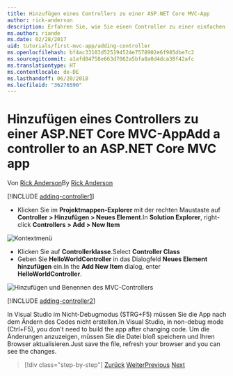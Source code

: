 ```yaml
---
title: Hinzufügen eines Controllers zu einer ASP.NET Core MVC-App
author: rick-anderson
description: Erfahren Sie, wie Sie einen Controller zu einer einfachen ASP.NET Core MVC-App hinzufügen.
ms.author: riande
ms.date: 02/28/2017
uid: tutorials/first-mvc-app/adding-controller
ms.openlocfilehash: bf4ac33103d525194524e7578902e6f985dbe7c2
ms.sourcegitcommit: a1afd04758e663d7062a5bfa8a0d4dca38f42afc
ms.translationtype: HT
ms.contentlocale: de-DE
ms.lasthandoff: 06/20/2018
ms.locfileid: "36276590"
---
```

# <a name="add-a-controller-to-an-aspnet-core-mvc-app"></a><span data-ttu-id="f4049-103">Hinzufügen eines Controllers zu einer ASP.NET Core MVC-App</span><span class="sxs-lookup"><span data-stu-id="f4049-103">Add a controller to an ASP.NET Core MVC app</span></span>

<span data-ttu-id="f4049-104">Von [Rick Anderson](https://twitter.com/RickAndMSFT)</span><span class="sxs-lookup"><span data-stu-id="f4049-104">By [Rick Anderson](https://twitter.com/RickAndMSFT)</span></span>

[!INCLUDE [adding-controller1](~/includes/mvc-intro/adding-controller1.md)]

* <span data-ttu-id="f4049-105">Klicken Sie im **Projektmappen-Explorer** mit der rechten Maustaste auf **Controller > Hinzufügen > Neues Element**.</span><span class="sxs-lookup"><span data-stu-id="f4049-105">In **Solution Explorer**, right-click **Controllers > Add > New Item**</span></span>

![Kontextmenü](adding-controller/_static/add_controller.png)

* <span data-ttu-id="f4049-107">Klicken Sie auf **Controllerklasse**.</span><span class="sxs-lookup"><span data-stu-id="f4049-107">Select **Controller Class**</span></span>
* <span data-ttu-id="f4049-108">Geben Sie **HelloWorldController** in das Dialogfeld **Neues Element hinzufügen** ein.</span><span class="sxs-lookup"><span data-stu-id="f4049-108">In the **Add New Item** dialog, enter **HelloWorldController**.</span></span>

![Hinzufügen und Benennen des MVC-Controllers](adding-controller/_static/ac.png)

[!INCLUDE [adding-controller2](~/includes/mvc-intro/adding-controller2.md)]

<span data-ttu-id="f4049-110">In Visual Studio im Nicht-Debugmodus (STRG+F5) müssen Sie die App nach dem Ändern des Codes nicht erstellen.</span><span class="sxs-lookup"><span data-stu-id="f4049-110">In Visual Studio, in non-debug mode (Ctrl+F5), you don't need to build the app after changing  code.</span></span> <span data-ttu-id="f4049-111">Um die Änderungen anzuzeigen, müssen Sie die Datei bloß speichern und Ihren Browser aktualisieren.</span><span class="sxs-lookup"><span data-stu-id="f4049-111">Just save the file, refresh your browser and you can see the changes.</span></span>

> [!div class="step-by-step"]
> <span data-ttu-id="f4049-112">[Zurück](start-mvc.md)
> [Weiter](adding-view.md)</span><span class="sxs-lookup"><span data-stu-id="f4049-112">[Previous](start-mvc.md)
[Next](adding-view.md)</span></span>